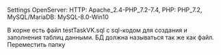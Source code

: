 Settings OpenServer:
  HTTP: Apache_2.4-PHP_7.2-7.4,
  PHP: PHP_7.2,
  MySQL/MariaDB: MySQL-8.0-Win10

В корне есть файл testTaskVK.sql с sql-кодом для создания и заполнения таблиц данными. БД должна называться так же как файл. Переместить папку 
  
